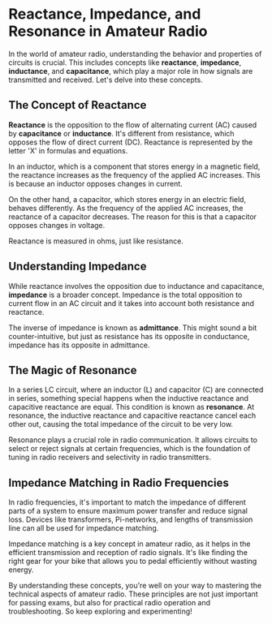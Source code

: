 # Reactance, Impedance, and Resonance in Amateur Radio

In the world of amateur radio, understanding the behavior and properties of circuits is crucial. This includes concepts like **reactance**, **impedance**, **inductance**, and **capacitance**, which play a major role in how signals are transmitted and received. Let's delve into these concepts.

## The Concept of Reactance

**Reactance** is the opposition to the flow of alternating current (AC) caused by **capacitance** or **inductance**. It's different from resistance, which opposes the flow of direct current (DC). Reactance is represented by the letter 'X' in formulas and equations.

In an inductor, which is a component that stores energy in a magnetic field, the reactance increases as the frequency of the applied AC increases. This is because an inductor opposes changes in current. 

On the other hand, a capacitor, which stores energy in an electric field, behaves differently. As the frequency of the applied AC increases, the reactance of a capacitor decreases. The reason for this is that a capacitor opposes changes in voltage.

Reactance is measured in ohms, just like resistance.

## Understanding Impedance

While reactance involves the opposition due to inductance and capacitance, **impedance** is a broader concept. Impedance is the total opposition to current flow in an AC circuit and it takes into account both resistance and reactance. 

The inverse of impedance is known as **admittance**. This might sound a bit counter-intuitive, but just as resistance has its opposite in conductance, impedance has its opposite in admittance. 

## The Magic of Resonance

In a series LC circuit, where an inductor (L) and capacitor (C) are connected in series, something special happens when the inductive reactance and capacitive reactance are equal. This condition is known as **resonance**. At resonance, the inductive reactance and capacitive reactance cancel each other out, causing the total impedance of the circuit to be very low.

Resonance plays a crucial role in radio communication. It allows circuits to select or reject signals at certain frequencies, which is the foundation of tuning in radio receivers and selectivity in radio transmitters.

## Impedance Matching in Radio Frequencies

In radio frequencies, it's important to match the impedance of different parts of a system to ensure maximum power transfer and reduce signal loss. Devices like transformers, Pi-networks, and lengths of transmission line can all be used for impedance matching. 

Impedance matching is a key concept in amateur radio, as it helps in the efficient transmission and reception of radio signals. It's like finding the right gear for your bike that allows you to pedal efficiently without wasting energy. 

By understanding these concepts, you're well on your way to mastering the technical aspects of amateur radio. These principles are not just important for passing exams, but also for practical radio operation and troubleshooting. So keep exploring and experimenting!